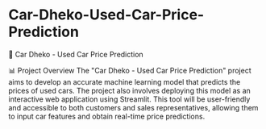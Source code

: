 # Car-Dheko-Used-Car-Price-Prediction

🚗 Car Dheko - Used Car Price Prediction
      

📊 Project Overview
The "Car Dheko - Used Car Price Prediction" project aims to develop an accurate machine learning model that predicts the prices of used cars. The project also involves deploying this model as an interactive web application using Streamlit. This tool will be user-friendly and accessible to both customers and sales representatives, allowing them to input car features and obtain real-time price predictions.

